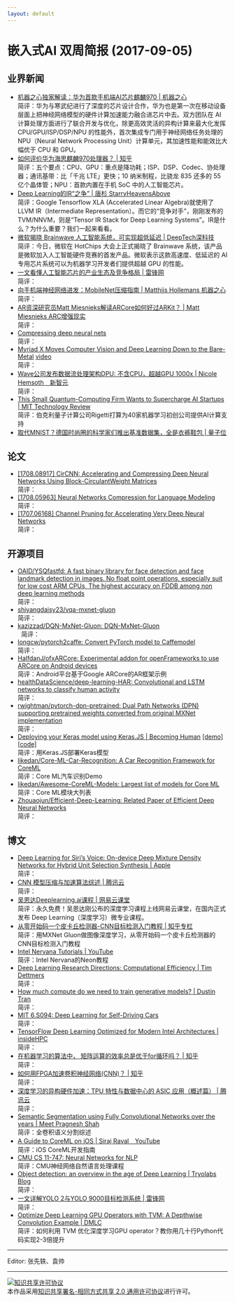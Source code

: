 ```yaml
---
layout: default
---
```


# 嵌入式AI 双周简报 (2017-09-05)

## 业界新闻

- [机器之心独家解读：华为首款手机端AI芯片麒麟970 | 机器之心](https://mp.weixin.qq.com/s?src=11&timestamp=1504602412&ver=374&signature=-Fmq9sTNai361IggmAHHH3xjBTZ3IpqijcLRlyYbQDGyp-fuNhRu95g2AhtsR0Xlxf7WWGuNHWb3CbtP5O4hYzzGT9kGg2N5BGW67ZtA1ww2ck2KF5fgAu5zNpo2bfjT&new=1)</br>
简评：华为与寒武纪进行了深度的芯片设计合作，华为也是第一次在移动设备层面上把神经网络模型的硬件计算加速能力融合进芯片中去。双方团队在 AI 计算处理方面进行了联合开发与优化，除更高效灵活的异构计算来最大化发挥 CPU/GPU/ISP/DSP/NPU 的性能外，首次集成专门用于神经网络任务处理的 NPU（Neural Network Processing Unit）计算单元，其加速性能和能效比大幅优于 CPU 和 GPU。  
- [如何评价华为海思麒麟970处理器？ | 知乎](https://www.zhihu.com/question/57283387)</br>
简评：五个要点：CPU、GPU：重点是降功耗；ISP、DSP、Codec、协处理器；通讯基带：比「千兆 LTE」更快；10 纳米制程，比骁龙 835 还多的 55 亿个晶体管；NPU：首款内置在手机 SoC 中的人工智能芯片。  
- [Deep Learning的IR“之争” | 唐杉 StarryHeavensAbove](https://mp.weixin.qq.com/s/0iDVjaucRUpn2UrVBuQ-oQ)</br>
简评：Google Tensorflow XLA (Accelerated Linear Algebra)就使用了LLVM IR（Intermediate Representation）。而它的“竞争对手”，刚刚发布的TVM/NNVM，则是“Tensor IR Stack for Deep Learning Systems”。IR是什么？为什么重要？我们一起来看看。
- [微软揭晓 Brainwave 人工智能系统，可实现超低延迟 | DeepTech深科技](https://mp.weixin.qq.com/s/XS_9XoQ6ZE1grmVtwJJdbA)</br>
简评：今日，微软在 HotChips 大会上正式揭晓了 Brainwave 系统，该产品是微软加入人工智能硬件竞赛的首发产品。微软表示这款高速度、低延迟的 AI 专用芯片系统可以为机器学习开发者们提供超越 GPU 的性能。
- [一文看懂人工智能芯片的产业生态及竞争格局 | 雷锋网](https://www.leiphone.com/news/201709/uuJFzAxdoBY7bzEL.html)</br>
简评：
- [向手机端神经网络进发：MobileNet压缩指南 | Matthijs Hollemans 机器之心](https://mp.weixin.qq.com/s/f3bmtbCY5BfA4v3movwLVg)</br>
简评：
- [AR资深研究员Matt Miesnieks解读ARCore如何好过ARKit？ | Matt Miesnieks ARC增强现实](https://mp.weixin.qq.com/s/MXiHi8wVJX9JYV3DeQoNBA)</br>
简评：
- [Compressing deep neural nets](http://machinethink.net/blog/compressing-deep-neural-nets/)</br>
简评：
- [Myriad X Moves Computer Vision and Deep Learning Down to the Bare-Metal](https://blog.hackster.io/myriad-x-moves-computer-vision-and-deep-learning-down-to-the-bare-metal-7eab1b0a0f52) [video](http://weibo.com/tv/v/Fk30ErZPA?fid=1034:c37df410f85d0942997922d3e295b738)</br>
简评：
- [Wave公司发布数据流处理架构DPU: 不含CPU，超越GPU 1000x | Nicole Hemsoth　新智元](https://mp.weixin.qq.com/s/bL1PoUjZ_sH2VKcBxI6N5A)</br>
简评：
- [This Small Quantum-Computing Firm Wants to Supercharge AI Startups | MIT Technology Review](https://www.technologyreview.com/the-download/608730/this-small-quantum-computing-firm-wants-to-supercharge-ai-startups/)</br>
简评：伯克利量子计算公司Rigetti打算为40家机器学习初创公司提供AI计算支持
- [取代MNIST？德国时尚圈的科学家们推出基准数据集，全是衣裤鞋包 | 量子位](https://mp.weixin.qq.com/s/Pidt3nW5N7dU0P4bm9sIHA)


## 论文

- [[1708.08917] CirCNN: Accelerating and Compressing Deep Neural Networks Using Block-CirculantWeight Matrices](https://arxiv.org/abs/1708.08917)</br>
简评：
- [[1708.05963] Neural Networks Compression for Language Modeling](https://arxiv.org/abs/1708.05963)</br>
简评：
- [[1707.06168] Channel Pruning for Accelerating Very Deep Neural Networks](https://arxiv.org/abs/1707.06168)</br>
简评：

## 开源项目

- [OAID/YSQfastfd: A fast binary library for face detection and face landmark detection in images. No float point operations, especially suit for low cost ARM CPUs, The highest accuracy on FDDB among non deep learning methods](https://github.com//OAID/YSQfastfd)</br>
简评：
- [shiyangdaisy23/vqa-mxnet-gluon](https://github.com/shiyangdaisy23/vqa-mxnet-gluon)</br>
简评：
- [kazizzad/DQN-MxNet-Gluon: DQN-MxNet-Gluon](https://github.com/kazizzad/DQN-MxNet-Gluon)</br>  
简评：
- [longcw/pytorch2caffe: Convert PyTorch model to Caffemodel](https://github.com/longcw/pytorch2caffe)</br>
简评：
- [HalfdanJ/ofxARCore: Experimental addon for openFrameworks to use ARCore on Android devices](https://github.com/HalfdanJ/ofxARCore)</br>
简评：Android平台基于Google ARCore的AR框架示例
- [healthDataScience/deep-learning-HAR: Convolutional and LSTM networks to classify human activity](https://github.com/healthDataScience/deep-learning-HAR)</br>
简评：
- [rwightman/pytorch-dpn-pretrained: Dual Path Networks (DPN) supporting pretrained weights converted from original MXNet implementation](https://github.com/rwightman/pytorch-dpn-pretrained)</br>
简评：
- [Deploying your Keras model using Keras.JS | Becoming Human](https://becominghuman.ai/deploying-your-keras-model-using-keras-js-2e5a29589ad8) [[demo]](https://greenscreen-ai-client.boorgle.com/#/) [[code]](https://gitlab.com/fast-science/background-removal-vue)</br>
简评：用Keras.JS部署Keras模型
- [likedan/Core-ML-Car-Recognition: A Car Recognition Framework for CoreML](https://github.com/likedan/Core-ML-Car-Recognition)</br>
简评：Core ML汽车识别Demo
- [likedan/Awesome-CoreML-Models: Largest list of models for Core ML](https://github.com/likedan/Awesome-CoreML-Models)</br>
简评：Core ML模块大列表
- [Zhouaojun/Efficient-Deep-Learning: Related Paper of Efficient Deep Neural Networks](https://github.com/Zhouaojun/Efficient-Deep-Learning)</br>
简评：

## 博文

- [Deep Learning for Siri’s Voice: On-device Deep Mixture Density Networks for Hybrid Unit Selection Synthesis | Apple](https://machinelearning.apple.com/2017/08/06/siri-voices.html)</br>
简评：
- [CNN 模型压缩与加速算法综述 | 腾讯云](https://cloud.tencent.com/community/article/678192)</br>
简评：
- [吴恩达Deeplearning.ai课程 | 网易云课堂](https://mooc.study.163.com/smartSpec/detail/1001319001.htm)</br>
简评：永久免费！吴恩达刚公布的深度学习课程上线网易云课堂，在国内正式发布 Deep Learning（深度学习）微专业课程。
- [从零开始码一个皮卡丘检测器-CNN目标检测入门教程 | 知乎专栏](https://zhuanlan.zhihu.com/p/28867241)</br>
简评：用MXNet Gluon做图像深度学习，从零开始码一个皮卡丘检测器的CNN目标检测入门教程
- [Intel Nervana Tutorials | YouTube](https://www.youtube.com/playlist?list=PLXAoLgwZtKcgGE2-Wy23EUE4Q03s-YVwF)</br>
简评：Intel Nervana的Neon教程
- [Deep Learning Research Directions: Computational Efficiency | Tim Dettmers](http://timdettmers.com/2017/08/31/deep-learning-research-directions/)</br>
简评：
- [How much compute do we need to train generative models? | Dustin Tran](http://dustintran.com/blog/how-much-compute-do-we-need-to-train-generative-models)</br>
简评：
- [MIT 6.S094: Deep Learning for Self-Driving Cars](http://selfdrivingcars.mit.edu/)</br>
简评：
- [TensorFlow Deep Learning Optimized for Modern Intel Architectures | insideHPC](https://insidehpc.com/2017/08/deep-learning-optimized/)</br>
简评：
- [在机器学习的算法中， 矩阵运算的效率总是优于for循环吗？ | 知乎](https://www.zhihu.com/question/64659178)</br>
简评：
- [如何用FPGA加速卷积神经网络(CNN)？ | 知乎](https://www.zhihu.com/question/64411349)</br>
简评：
- [深度学习的异构硬件加速：TPU 特性与数据中心的 ASIC 应用（概述篇） | 腾讯云](https://cloud.tencent.com/community/article/120593)</br>
简评：
- [Semantic Segmentation using Fully Convolutional Networks over the years | Meet Pragnesh Shah](https://meetshah1995.github.io/semantic-segmentation/deep-learning/pytorch/visdom/2017/06/01/semantic-segmentation-over-the-years.html)</br>
简评：全卷积语义分割综述
- [A Guide to CoreML on iOS | Siraj Raval　YouTube](https://www.youtube.com/watch?v=T4t73CXB7CU)</br>
简评：iOS CoreML开发指南
- [CMU CS 11-747: Neural Networks for NLP](http://phontron.com/class/nn4nlp2017/)</br>
简评：CMU神经网络自然语言处理课程
- [Object detection: an overview in the age of Deep Learning | Tryolabs Blog](https://tryolabs.com/blog/2017/08/30/object-detection-an-overview-in-the-age-of-deep-learning/)</br>
简评：
- [一文详解YOLO 2与YOLO 9000目标检测系统 | 雷锋网](https://www.leiphone.com/news/201708/7pRPkwvzEG1jgimW.html)</br>
简评：
- [Optimize Deep Learning GPU Operators with TVM: A Depthwise Convolution Example | DMLC](http://tvmlang.org/2017/08/22/Optimize-Deep-Learning-GPU-Operators-with-TVM-A-Depthwise-Convolution-Example.html)</br>
简评：如何利用 TVM 优化深度学习GPU operator？教你用几十行Python代码实现2-3倍提升

----

Editor: 张先轶、袁帅

----

<a rel="license" href="http://creativecommons.org/licenses/by-sa/2.0/"><img alt="知识共享许可协议" style="border-width:0" src="https://i.creativecommons.org/l/by-sa/2.0/88x31.png" /></a><br />本作品采用<a rel="license" href="http://creativecommons.org/licenses/by-sa/2.0/">知识共享署名-相同方式共享 2.0 通用许可协议</a>进行许可。
